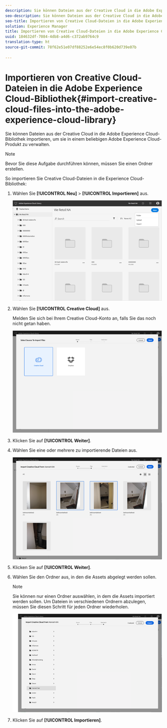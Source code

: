 ```yaml
---
description: Sie können Dateien aus der Creative Cloud in die Adobe Experience Cloud-Bibliothek importieren, um sie in einem beliebigen Adobe Experience Cloud-Produkt zu verwalten.
seo-description: Sie können Dateien aus der Creative Cloud in die Adobe Experience Cloud-Bibliothek importieren, um sie in einem beliebigen Adobe Experience Cloud-Produkt zu verwalten.
seo-title: Importieren von Creative Cloud-Dateien in die Adobe Experience Cloud-Bibliothek
solution: Experience Manager
title: Importieren von Creative Cloud-Dateien in die Adobe Experience Cloud-Bibliothek
uuid: 184632df-7084-4db8-a4d6-c372ab9764c9
translation-type: ht
source-git-commit: 78f62e51e07df88252e6e54ec8f0b620d739e07b

---
```



# Importieren von Creative Cloud-Dateien in die Adobe Experience Cloud-Bibliothek{#import-creative-cloud-files-into-the-adobe-experience-cloud-library}

Sie können Dateien aus der Creative Cloud in die Adobe Experience Cloud-Bibliothek importieren, um sie in einem beliebigen Adobe Experience Cloud-Produkt zu verwalten.

>[!NOTE]
>
>Bevor Sie diese Aufgabe durchführen können, müssen Sie einen Ordner erstellen.

So importieren Sie Creative Cloud-Dateien in die Experience Cloud-Bibliothek:

1. Wählen Sie **[!UICONTROL Neu]** &gt; **[!UICONTROL Importieren]** aus.

   ![](assets/library_new_folder_upload.png)

1. Wählen Sie **[!UICONTROL Creative Cloud]** aus.

   Melden Sie sich bei Ihrem Creative Cloud-Konto an, falls Sie das noch nicht getan haben.

   ![](assets/library_import_cc.png)

1. Klicken Sie auf **[!UICONTROL Weiter]**.
1. Wählen Sie eine oder mehrere zu importierende Dateien aus.

   ![](assets/library_import_cc_assets_selected.png)

1. Klicken Sie auf **[!UICONTROL Weiter]**.
1. Wählen Sie den Ordner aus, in den die Assets abgelegt werden sollen.

   >[!NOTE]
   >
   >Sie können nur einen Ordner auswählen, in dem die Assets importiert werden sollen. Um Dateien in verschiedenen Ordnern abzulegen, müssen Sie diesen Schritt für jeden Ordner wiederholen.

   ![](assets/library_import_cc_folder_select.png)

1. Klicken Sie auf **[!UICONTROL Importieren]**.


